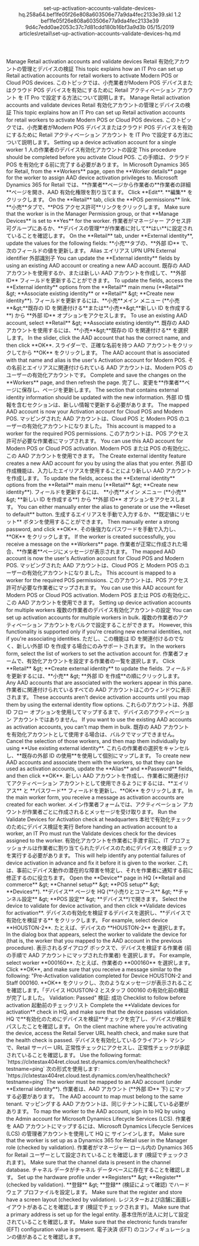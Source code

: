 <?xml version="1.0" encoding="UTF-8"?>
<xliff xmlns:logoport="urn:logoport:xliffeditor:xliff-extras:1.0" xmlns:tilt="urn:logoport:xliffeditor:tilt-non-translatables:1.0" xmlns:xsi="http://www.w3.org/2001/XMLSchema-instance" xmlns="urn:oasis:names:tc:xliff:document:1.2" xmlns:xliffext="urn:microsoft:content:schema:xliffextensions" version="1.2" xsi:schemaLocation="urn:oasis:names:tc:xliff:document:1.2 xliff-core-1.2-transitional.xsd">
  <file datatype="xml" source-language="en-US" original="set-up-activation-accounts-validate-devices-hq.md" target-language="ja-JP">
    <header>
      <tool tool-company="Microsoft" tool-version="1.0-7889195" tool-name="mdxliff" tool-id="mdxliff"/>
      <xliffext:skl_file_name>set-up-activation-accounts-validate-devices-hq.258a64.bef1fe05f26e808a603506e77a9da4fec2133e39.skl</xliffext:skl_file_name>
      <xliffext:version>1.2</xliffext:version>
      <xliffext:ms.openlocfilehash>bef1fe05f26e808a603506e77a9da4fec2133e39</xliffext:ms.openlocfilehash>
      <xliffext:ms.sourcegitcommit>9d4c7edd0ae2053c37c7d81cdd180b16bf3a9d3b</xliffext:ms.sourcegitcommit>
      <xliffext:ms.lasthandoff>05/15/2019</xliffext:ms.lasthandoff>
      <xliffext:ms.openlocfilepath>articles\retail\set-up-activation-accounts-validate-devices-hq.md</xliffext:ms.openlocfilepath>
    </header>
    <body>
      <group extype="content" id="content">
        <trans-unit xml:space="preserve" translate="yes" id="101" restype="x-metadata">
          <source>Manage Retail activation accounts and validate devices</source>
        <target logoport:matchpercent="101" state="translated" state-qualifier="leveraged-tm">Retail 有効化アカウントの管理とデバイスの検証</target></trans-unit>
        <trans-unit xml:space="preserve" translate="yes" id="102" restype="x-metadata">
          <source>This topic explains how an IT Pro can set up Retail activation accounts for retail workers to activate Modern POS or Cloud POS devices.</source>
        <target logoport:matchpercent="101" state="translated" state-qualifier="leveraged-tm">このトピックでは、小売業者がModern POS デバイスまたはクラウド POS デバイスを有効にするために Retail アクティベーション アカウント を IT Pro で設定する方法について説明します。</target></trans-unit>
        <trans-unit xml:space="preserve" translate="yes" id="103">
          <source>Manage Retail activation accounts and validate devices</source>
        <target logoport:matchpercent="101" state="translated" state-qualifier="leveraged-tm">Retail 有効化アカウントの管理とデバイスの検証</target></trans-unit>
        <trans-unit xml:space="preserve" translate="yes" id="104">
          <source>This topic explains how an IT Pro can set up Retail activation accounts for retail workers to activate Modern POS or Cloud POS devices.</source>
        <target logoport:matchpercent="101" state="translated" state-qualifier="leveraged-tm">このトピックでは、小売業者がModern POS デバイスまたはクラウド POS デバイスを有効にするために Retail アクティベーション アカウント を IT Pro で設定する方法について説明します。</target></trans-unit>
        <trans-unit xml:space="preserve" translate="yes" id="105">
          <source>Setting up a device activation account for a single worker</source>
        <target logoport:matchpercent="101" state="translated" state-qualifier="leveraged-tm">1 人の作業者のデバイス有効化アカウントの設定</target></trans-unit>
        <trans-unit xml:space="preserve" translate="yes" id="106">
          <source>This procedure should be completed before you activate Cloud POS.</source>
        <target logoport:matchpercent="101" state="translated" state-qualifier="leveraged-tm">この手順は、クラウド POS を有効化する前に完了する必要があります。</target></trans-unit>
        <trans-unit xml:space="preserve" translate="yes" id="107">
          <source>In Microsoft Dynamics 365 for Retail, from the <bpt id="p1">**</bpt>Workers<ept id="p1">**</ept> page, open the <bpt id="p2">**</bpt>Worker details<ept id="p2">**</ept> page for the worker to assign AAD device activation privileges to.</source>
        <target logoport:matchpercent="101" state="translated" state-qualifier="leveraged-tm">Microsoft Dynamics 365 for Retail では、<bpt id="p1">**</bpt>作業者<ept id="p1">**</ept>ページから作業者の<bpt id="p2">**</bpt>作業者の詳細<ept id="p2">**</ept>ページを開き、AAD 有効化権限を割り当てます。</target></trans-unit>
        <trans-unit xml:space="preserve" translate="yes" id="108">
          <source>Click <bpt id="p1">**</bpt>Edit<ept id="p1">**</ept>.</source>
        <target logoport:matchpercent="101" state="translated" state-qualifier="leveraged-tm"><bpt id="p1">**</bpt>編集<ept id="p1">**</ept> をクリックします。</target></trans-unit>
        <trans-unit xml:space="preserve" translate="yes" id="109">
          <source>On the <bpt id="p1">**</bpt>Retail<ept id="p1">**</ept> tab, click the <bpt id="p2">**</bpt>POS permissions<ept id="p2">**</ept> link.</source>
        <target logoport:matchpercent="101" state="translated" state-qualifier="leveraged-tm"><bpt id="p1">**</bpt>小売<ept id="p1">**</ept>タブで、<bpt id="p2">**</bpt>POS アクセス許可<ept id="p2">**</ept>リンクをクリックします。</target></trans-unit>
        <trans-unit xml:space="preserve" translate="yes" id="110">
          <source>Make sure that the worker is in the Manager Permission group, or that <bpt id="p1">**</bpt>Manage Devices<ept id="p1">**</ept> is set to <bpt id="p2">**</bpt>Yes<ept id="p2">**</ept> for the worker.</source>
        <target logoport:matchpercent="101" state="translated" state-qualifier="leveraged-tm">作業者がマネージャー アクセス許可グループにあるか、<bpt id="p1">**</bpt>デバイスの管理<ept id="p1">**</ept>が作業者に対して<bpt id="p2">**</bpt>はい<ept id="p2">**</ept>に設定されていることを確認します。</target></trans-unit>
        <trans-unit xml:space="preserve" translate="yes" id="111">
          <source>On the <bpt id="p1">**</bpt>Retail<ept id="p1">**</ept> tab, under <bpt id="p2">**</bpt>External identity<ept id="p2">**</ept>, update the values for the following fields:</source>
        <target logoport:matchpercent="101" state="translated" state-qualifier="leveraged-tm"><bpt id="p1">**</bpt>小売<ept id="p1">**</ept>タブの、<bpt id="p2">**</bpt>外部 ID<ept id="p2">**</ept> で、次のフィールドの値を更新します。</target></trans-unit>
        <trans-unit xml:space="preserve" translate="yes" id="112">
          <source>Alias</source>
        <target logoport:matchpercent="101" state="translated" state-qualifier="leveraged-tm">エイリアス</target></trans-unit>
        <trans-unit xml:space="preserve" translate="yes" id="113">
          <source>UPN</source>
        <target logoport:matchpercent="101" state="translated" state-qualifier="leveraged-tm">UPN</target></trans-unit>
        <trans-unit xml:space="preserve" translate="yes" id="114">
          <source>External identifier</source>
        <target logoport:matchpercent="101" state="translated" state-qualifier="leveraged-tm">外部識別子</target></trans-unit>
        <trans-unit xml:space="preserve" translate="yes" id="115">
          <source>You can update the <bpt id="p1">**</bpt>External identity<ept id="p1">**</ept> fields by using an existing AAD account or creating a new AAD account.</source>
        <target logoport:matchpercent="101" state="translated" state-qualifier="leveraged-tm">既存の AAD アカウントを使用するか、または新しい AAD アカウントを作成して、<bpt id="p1">**</bpt>外部 ID<ept id="p1">**</ept> フィールドを更新することができます。</target></trans-unit>
        <trans-unit xml:space="preserve" translate="yes" id="116">
          <source>To update the fields, access the <bpt id="p1">**</bpt>External identity<ept id="p1">**</ept> options from the <bpt id="p2">**</bpt>Retail<ept id="p2">**</ept> main menu (<bpt id="p3">**</bpt>Retail<ept id="p3">**</ept> <ph id="ph1">&amp;gt;</ph> <bpt id="p4">**</bpt>Associate existing identity<ept id="p4">**</ept> or <bpt id="p5">**</bpt>Retail<ept id="p5">**</ept> <ph id="ph2">&amp;gt;</ph> <bpt id="p6">**</bpt>Create new identity<ept id="p6">**</ept>).</source>
        <target logoport:matchpercent="101" state="translated" state-qualifier="leveraged-tm">フィールドを更新するには、<bpt id="p2">**</bpt>小売<ept id="p2">**</ept>メイン メニュー (<bpt id="p3">**</bpt>小売<ept id="p3">**</ept><ph id="ph1">&amp;gt;</ph><bpt id="p4">**</bpt>既存の ID を関連付ける<ept id="p4">**</ept>または<bpt id="p5">**</bpt>小売<ept id="p5">**</ept><ph id="ph2">&amp;gt;</ph><bpt id="p6">**</bpt>新しい ID を作成する<ept id="p6">**</ept>) から <bpt id="p1">**</bpt>外部 ID<ept id="p1">**</ept> オプションをアクセスします。</target></trans-unit>
        <trans-unit xml:space="preserve" translate="yes" id="117">
          <source>To use an existing AAD account, select <bpt id="p1">**</bpt>Retail<ept id="p1">**</ept> <ph id="ph1">&amp;gt;</ph> <bpt id="p2">**</bpt>Associate existing identity<ept id="p2">**</ept>.</source>
        <target logoport:matchpercent="101" state="translated" state-qualifier="leveraged-tm">既存の AAD アカウントを使用するには、<bpt id="p1">**</bpt>小売<ept id="p1">**</ept><ph id="ph1">&amp;gt;</ph><bpt id="p2">**</bpt>既存の ID を関連付ける<ept id="p2">**</ept> を選択します。</target></trans-unit>
        <trans-unit xml:space="preserve" translate="yes" id="118">
          <source>In the slider, click the AAD account that has the correct name, and then click <bpt id="p1">**</bpt>OK<ept id="p1">**</ept>.</source>
        <target logoport:matchpercent="101" state="translated" state-qualifier="leveraged-tm">スライダーで、正確な名前を持つ AAD アカウントをクリックしてから <bpt id="p1">**</bpt>OK<ept id="p1">**</ept> をクリックします。</target></trans-unit>
        <trans-unit xml:space="preserve" translate="yes" id="119">
          <source>The AAD account that is associated with that name and alias is the user's Activation account for Modern POS.</source>
        <target logoport:matchpercent="101" state="translated" state-qualifier="leveraged-tm">その名前とエイリアスに関連付けられている AAD アカウントは、Modern POS のユーザーの有効化アカウントです。</target></trans-unit>
        <trans-unit xml:space="preserve" translate="yes" id="120">
          <source>Complete and save the changes on the <bpt id="p1">**</bpt>Workers<ept id="p1">**</ept> page, and then refresh the page.</source>
        <target logoport:matchpercent="101" state="translated" state-qualifier="leveraged-tm">完了し、変更を<bpt id="p1">**</bpt>作業者<ept id="p1">**</ept>ページに保存し、ページを更新します。</target></trans-unit>
        <trans-unit xml:space="preserve" translate="yes" id="121">
          <source>The section that contains external identity information should be updated with the new information.</source>
        <target logoport:matchpercent="101" state="translated" state-qualifier="leveraged-tm">外部 ID 情報を含むセクションは、新しい情報で更新する必要があります。</target></trans-unit>
        <trans-unit xml:space="preserve" translate="yes" id="122">
          <source>The mapped AAD account is now your Activation account for Cloud POS and Modern POS.</source>
        <target logoport:matchpercent="101" state="translated" state-qualifier="leveraged-tm">マッピングされた AAD アカウントは、Cloud POS と Modern POS のユーザーの有効化アカウントになりました。</target></trans-unit>
        <trans-unit xml:space="preserve" translate="yes" id="123">
          <source>This account is mapped to a worker for the required POS permissions.</source>
        <target logoport:matchpercent="101" state="translated" state-qualifier="leveraged-tm">このアカウントは、POS アクセス許可が必要な作業者にマップされます。</target></trans-unit>
        <trans-unit xml:space="preserve" translate="yes" id="124">
          <source>You can use this AAD account for Modern POS or Cloud POS activation.</source>
        <target logoport:matchpercent="101" state="translated" state-qualifier="leveraged-tm">Modern POS または POS の有効化に、この AAD アカウントを使用できます。</target></trans-unit>
        <trans-unit xml:space="preserve" translate="yes" id="125">
          <source>The Create external identity feature creates a new AAD account for you by using the alias that you enter.</source>
        <target logoport:matchpercent="101" state="translated" state-qualifier="leveraged-tm">外部 ID 作成機能は、入力したエイリアスを使用することにより新しい AAD アカウントを作成します。</target></trans-unit>
        <trans-unit xml:space="preserve" translate="yes" id="126">
          <source>To update the fields, access the <bpt id="p1">**</bpt>External identity<ept id="p1">**</ept> options from the <bpt id="p2">**</bpt>Retail<ept id="p2">**</ept> main menu (<bpt id="p3">**</bpt>Retail<ept id="p3">**</ept> <ph id="ph1">&amp;gt;</ph> <bpt id="p4">**</bpt>Create new identity<ept id="p4">**</ept>).</source>
        <target logoport:matchpercent="101" state="translated" state-qualifier="leveraged-tm">フィールドを更新するには、 <bpt id="p2">**</bpt>小売<ept id="p2">**</ept>メイン メニュー (<bpt id="p3">**</bpt>小売<ept id="p3">**</ept> <ph id="ph1">&amp;gt;</ph> <bpt id="p4">**</bpt>新しい ID を作成する<ept id="p4">**</ept>) から <bpt id="p1">**</bpt>外部 ID<ept id="p1">**</ept>  オプションをアクセスします。</target></trans-unit>
        <trans-unit xml:space="preserve" translate="yes" id="127">
          <source>You can either manually enter the alias to generate or use the <bpt id="p1">**</bpt>Reset to default<ept id="p1">**</ept> button.</source>
        <target logoport:matchpercent="101" state="translated" state-qualifier="leveraged-tm">生成するエイリアスを手動で入力するか、<bpt id="p1">**</bpt>既定値にリセット<ept id="p1">**</ept> ボタンを使用することができます。</target></trans-unit>
        <trans-unit xml:space="preserve" translate="yes" id="128">
          <source>Then manually enter a strong password, and click <bpt id="p1">**</bpt>OK<ept id="p1">**</ept>.</source>
        <target logoport:matchpercent="101" state="translated" state-qualifier="leveraged-tm">その後強力なパスワードを手動で入力し、<bpt id="p1">**</bpt>OK<ept id="p1">**</ept> をクリックします。</target></trans-unit>
        <trans-unit xml:space="preserve" translate="yes" id="129">
          <source>If the worker is created successfully, you receive a message on the <bpt id="p1">**</bpt>Workers<ept id="p1">**</ept> page.</source>
        <target logoport:matchpercent="101" state="translated" state-qualifier="leveraged-tm">作業者が正常に作成された場合、<bpt id="p1">**</bpt>作業者<ept id="p1">**</ept>ページにメッセージが表示されます。</target></trans-unit>
        <trans-unit xml:space="preserve" translate="yes" id="130">
          <source>The mapped AAD account is now the user's Activation account for Cloud POS and Modern POS.</source>
        <target logoport:matchpercent="101" state="translated" state-qualifier="leveraged-tm">マッピングされた AAD アカウントは、Cloud POS と Modern POS のユーザーの有効化アカウントになりました。</target></trans-unit>
        <trans-unit xml:space="preserve" translate="yes" id="131">
          <source>This account is mapped to a worker for the required POS permissions.</source>
        <target logoport:matchpercent="101" state="translated" state-qualifier="leveraged-tm">このアカウントは、POS アクセス許可が必要な作業者にマップされます。</target></trans-unit>
        <trans-unit xml:space="preserve" translate="yes" id="132">
          <source>You can use this AAD account for Modern POS or Cloud POS activation.</source>
        <target logoport:matchpercent="101" state="translated" state-qualifier="leveraged-tm">Modern POS または POS の有効化に、この AAD アカウントを使用できます。</target></trans-unit>
        <trans-unit xml:space="preserve" translate="yes" id="133">
          <source>Setting up device activation accounts for multiple workers</source>
        <target logoport:matchpercent="101" state="translated" state-qualifier="leveraged-tm">複数の作業者のデバイス有効化アカウントの設定</target></trans-unit>
        <trans-unit xml:space="preserve" translate="yes" id="134">
          <source>You can set up activation accounts for multiple workers in bulk.</source>
        <target logoport:matchpercent="101" state="translated" state-qualifier="leveraged-tm">複数の作業者のアクティベーション アカウントをバルクで設定することができます。</target></trans-unit>
        <trans-unit xml:space="preserve" translate="yes" id="135">
          <source>However, this functionality is supported only if you're creating new external identities, not if you're associating identities.</source>
        <target logoport:matchpercent="101" state="translated" state-qualifier="leveraged-tm">ただし、この機能は ID を関連付けるのでなく、新しい外部 ID を作成する場合にのみサポートされます。</target></trans-unit>
        <trans-unit xml:space="preserve" translate="yes" id="136">
          <source>In the workers form, select the list of workers to set the activation account for.</source>
        <target logoport:matchpercent="101" state="translated" state-qualifier="leveraged-tm">作業者フォームで、有効化アカウントを設定する作業者の一覧を選択します。</target></trans-unit>
        <trans-unit xml:space="preserve" translate="yes" id="137">
          <source>Click <bpt id="p1">**</bpt>Retail<ept id="p1">**</ept> <ph id="ph1">&amp;gt;</ph> <bpt id="p2">**</bpt>Create external identity<ept id="p2">**</ept> to update the fields.</source>
        <target logoport:matchpercent="101" state="translated" state-qualifier="leveraged-tm">フィールドを更新するには、<bpt id="p1">**</bpt>小売<ept id="p1">**</ept> <ph id="ph1">&amp;gt;</ph> <bpt id="p2">**</bpt>外部 ID を作成<ept id="p2">**</ept>の順にクリックします。</target></trans-unit>
        <trans-unit xml:space="preserve" translate="yes" id="138">
          <source>Any AAD accounts that are associated with the workers appear in this pane.</source>
        <target logoport:matchpercent="101" state="translated" state-qualifier="leveraged-tm">作業者に関連付けられているすべての AAD アカウントはこのウィンドウに表示されます。</target></trans-unit>
        <trans-unit xml:space="preserve" translate="yes" id="139">
          <source>These accounts aren't device activation accounts until you map them by using the external identity flow options.</source>
        <target logoport:matchpercent="101" state="translated" state-qualifier="leveraged-tm">これらのアカウントは、外部 ID フロー オプションを使用してマップするまで、デバイスのアクティベーション アカウントではありません。</target></trans-unit>
        <trans-unit xml:space="preserve" translate="yes" id="140">
          <source>If you want to use the existing AAD accounts as activation accounts, you can't map them in bulk.</source>
        <target logoport:matchpercent="101" state="translated" state-qualifier="leveraged-tm">既存の AAD アカウントを有効化アカウントとして使用する場合は、バルクでマップできません。</target></trans-unit>
        <trans-unit xml:space="preserve" translate="yes" id="141">
          <source>Cancel the selection of those workers, and then map them individually by using <bpt id="p1">**</bpt>Use existing external identity<ept id="p1">**</ept>.</source>
        <target logoport:matchpercent="101" state="translated" state-qualifier="leveraged-tm">これらの作業者の選択をキャンセルし、<bpt id="p1">**</bpt>既存の外部 ID の使用<ept id="p1">**</ept>を使用して個別にマップします。</target></trans-unit>
        <trans-unit xml:space="preserve" translate="yes" id="142">
          <source>To create new AAD accounts and associate them with the workers, so that they can be used as activation accounts, update the <bpt id="p1">**</bpt>Alias<ept id="p1">**</ept> and <bpt id="p2">**</bpt>Password<ept id="p2">**</ept> fields, and then click <bpt id="p3">**</bpt>OK<ept id="p3">**</ept>.</source>
        <target logoport:matchpercent="101" state="translated" state-qualifier="leveraged-tm">新しい AAD アカウントを作成し、作業者に関連付けてアクティベーション アカウントとして使用できるようにするには、<bpt id="p1">**</bpt>エイリアス<ept id="p1">**</ept> と <bpt id="p2">**</bpt>パスワード<ept id="p2">**</ept> フィールドを更新し、<bpt id="p3">**</bpt>OK<ept id="p3">**</ept> をクリックします。</target></trans-unit>
        <trans-unit xml:space="preserve" translate="yes" id="143">
          <source>In the main worker form, you receive a message as activation accounts are created for each worker.</source>
        <target logoport:matchpercent="101" state="translated" state-qualifier="leveraged-tm">メイン作業者フォームでは、アクティベーション アカウントが作業者ごとに作成されるとメッセージを受け取ります。</target></trans-unit>
        <trans-unit xml:space="preserve" translate="yes" id="144">
          <source>Run the Validate Devices for Activation check at headquarters</source>
        <target logoport:matchpercent="101" state="translated" state-qualifier="leveraged-tm">本社で有効化チェックのためにデバイス検証を実行</target></trans-unit>
        <trans-unit xml:space="preserve" translate="yes" id="145">
          <source>Before handing an activation account to a worker, an IT Pro must run the Validate devices check for the devices assigned to the worker.</source>
        <target logoport:matchpercent="101" state="translated" state-qualifier="leveraged-tm">有効化アカウントを作業者に手渡す前に、IT プロフェッショナルは作業者に割り当てられたデバイスのためにデバイスを検証チェックを実行する必要があります。</target></trans-unit>
        <trans-unit xml:space="preserve" translate="yes" id="146">
          <source>This will help identify any potential failures of device activation in advance and fix it before it is given to the worker.</source>
        <target logoport:matchpercent="101" state="translated" state-qualifier="leveraged-tm">これは、事前にデバイス動作の潜在的な障害を特定し、それを作業者に通知する前に修正するのに役立ちます。</target></trans-unit>
        <trans-unit xml:space="preserve" translate="yes" id="147">
          <source>Open the <bpt id="p1">**</bpt>Device<ept id="p1">**</ept> page in HQ (<bpt id="p2">**</bpt>Retail and commerce<ept id="p2">**</ept> <ph id="ph1">&amp;gt;</ph> <bpt id="p3">**</bpt>Channel setup<ept id="p3">**</ept> <ph id="ph2">&amp;gt;</ph> <bpt id="p4">**</bpt>POS setup<ept id="p4">**</ept> <ph id="ph3">&amp;gt;</ph> <bpt id="p5">**</bpt>Devices<ept id="p5">**</ept>).</source>
        <target logoport:matchpercent="101" state="translated" state-qualifier="leveraged-tm"><bpt id="p1">**</bpt>デバイス<ept id="p1">**</ept> ページを HQ (<bpt id="p2">**</bpt>小売りとコマース<ept id="p2">**</ept> <ph id="ph1">&amp;gt;</ph> <bpt id="p3">**</bpt>チャンネル設定<ept id="p3">**</ept> <ph id="ph2">&amp;gt;</ph> <bpt id="p4">**</bpt>POS 設定<ept id="p4">**</ept> <ph id="ph3">&amp;gt;</ph> <bpt id="p5">**</bpt>デバイス<ept id="p5">**</ept>)で開きます。</target></trans-unit>
        <trans-unit xml:space="preserve" translate="yes" id="148">
          <source>Select the device to validate for device activation, and then click <bpt id="p1">**</bpt>Validate devices for activation<ept id="p1">**</ept>.</source>
        <target logoport:matchpercent="101" state="translated" state-qualifier="leveraged-tm">デバイスの有効化を検証するデバイスを選択し、<bpt id="p1">**</bpt>デバイスで有効化を検証する<ept id="p1">**</ept> をクリックします。</target></trans-unit>
        <trans-unit xml:space="preserve" translate="yes" id="149">
          <source>For example, select device <bpt id="p1">**</bpt>HOUSTON-2<ept id="p1">**</ept>.</source>
        <target logoport:matchpercent="101" state="translated" state-qualifier="leveraged-tm">たとえば、デバイスの <bpt id="p1">**</bpt>HOUSTON-2<ept id="p1">**</ept> を選択します。</target></trans-unit>
        <trans-unit xml:space="preserve" translate="yes" id="150">
          <source>In the dialog box that appears, select the worker to validate the device for (that is, the worker that you mapped to the AAD account in the previous procedure).</source>
        <target logoport:matchpercent="101" state="translated" state-qualifier="leveraged-tm">表示されるダイアログ ボックスで、デバイスを検証する作業者 (前の手順で AAD アカウントにマップされた作業者) を選択します。</target></trans-unit>
        <trans-unit xml:space="preserve" translate="yes" id="151">
          <source>For example, select worker <bpt id="p1">**</bpt>000160<ept id="p1">**</ept>.</source>
        <target logoport:matchpercent="101" state="translated" state-qualifier="leveraged-tm">たとえば、作業者の <bpt id="p1">**</bpt>000160<ept id="p1">**</ept> を選択します。</target></trans-unit>
        <trans-unit xml:space="preserve" translate="yes" id="152">
          <source>Click <bpt id="p1">**</bpt>OK<ept id="p1">**</ept>, and make sure that you receive a message similar to the following: "Pre-Activation validation completed for Device HOUSTON-2 and Staff 000160.</source>
        <target logoport:matchpercent="101" state="translated" state-qualifier="leveraged-tm"><bpt id="p1">**</bpt>OK<ept id="p1">**</ept> をクリックし、次のようなメッセージが表示されることを確認します。「デバイス HOUSTON-2 とスタッフ 000160 の有効化前の検証が完了しました。</target></trans-unit>
        <trans-unit xml:space="preserve" translate="yes" id="153">
          <source>Validation: Passed"</source>
        <target logoport:matchpercent="101" state="translated" state-qualifier="leveraged-tm">検証: 成功</target></trans-unit>
        <trans-unit xml:space="preserve" translate="yes" id="154">
          <source>Checklist to follow before activation</source>
        <target logoport:matchpercent="101" state="translated" state-qualifier="leveraged-tm">起動前のチェックリスト</target></trans-unit>
        <trans-unit xml:space="preserve" translate="yes" id="155">
          <source>Complete the <bpt id="p1">**</bpt>Validate devices for activation<ept id="p1">**</ept> check in HQ, and make sure that the device passes validation.</source>
        <target logoport:matchpercent="101" state="translated" state-qualifier="leveraged-tm">HQ で<bpt id="p1">**</bpt>有効化のためにデバイスを検証<ept id="p1">**</ept>チェックを完了し、デバイスが検証をパスしたことを確認します。</target></trans-unit>
        <trans-unit xml:space="preserve" translate="yes" id="156">
          <source>On the client machine where you're activating the device, access the Retail Server URL health check, and make sure that the health check is passed.</source>
        <target logoport:matchpercent="101" state="translated" state-qualifier="leveraged-tm">デバイスを有効化しているクライアント マシンで、Retail サーバー URL 正常性チェックにアクセスし、正常性チェックが承認されていることを確認します。</target></trans-unit>
        <trans-unit xml:space="preserve" translate="yes" id="157">
          <source>Use the following format: <ph id="ph1">`https://clxtestax404ret.cloud.test.dynamics.com/en/healthcheck?testname=ping`</ph></source>
        <target logoport:matchpercent="101" state="translated" state-qualifier="leveraged-tm">次の形式を使用します: <ph id="ph1">`https://clxtestax404ret.cloud.test.dynamics.com/en/healthcheck?testname=ping`</ph></target></trans-unit>
        <trans-unit xml:space="preserve" translate="yes" id="158">
          <source>The worker must be mapped to an AAD account (under <bpt id="p1">**</bpt>External identity<ept id="p1">**</ept>).</source>
        <target logoport:matchpercent="101" state="translated" state-qualifier="leveraged-tm">作業者は、AAD アカウント (<bpt id="p1">**</bpt>外部 ID<ept id="p1">**</ept> 下) にマップする必要があります。</target></trans-unit>
        <trans-unit xml:space="preserve" translate="yes" id="159">
          <source>The AAD account to map must belong to the same tenant.</source>
        <target logoport:matchpercent="101" state="translated" state-qualifier="leveraged-tm">マッピングする AAD アカウントは、同じテナントに属している必要があります。</target></trans-unit>
        <trans-unit xml:space="preserve" translate="yes" id="160">
          <source>To map the worker to the AAD account, sign in to HQ by using the Admin account for Microsoft Dynamics Lifecycle Services (LCS).</source>
        <target logoport:matchpercent="101" state="translated" state-qualifier="leveraged-tm">作業者を AAD アカウントにマップするには、Microsoft Dynamics Lifecycle Services (LCS) の管理者アカウントを使用して HQ に サインインします。</target></trans-unit>
        <trans-unit xml:space="preserve" translate="yes" id="161">
          <source>Make sure that the worker is set up as a Dynamics 365 for Retail user in the Manager role (checked by validation).</source>
        <target logoport:matchpercent="101" state="translated" state-qualifier="leveraged-tm">作業者がマネージャー ロール内の Dynamics 365 for Retail ユーザーとして設定されていることを確認します (検証でチェックされます)。</target></trans-unit>
        <trans-unit xml:space="preserve" translate="yes" id="162">
          <source>Make sure that the channel data is present in the channel database.</source>
        <target logoport:matchpercent="101" state="translated" state-qualifier="leveraged-tm">チャネル データがチャネル データベースに存在することを確認します。</target></trans-unit>
        <trans-unit xml:space="preserve" translate="yes" id="163">
          <source>Set up the hardware profile under <bpt id="p1">**</bpt>Registers<ept id="p1">**</ept> <ph id="ph1">&amp;gt;</ph> <bpt id="p2">**</bpt>Register<ept id="p2">**</ept> (checked by validation).</source>
        <target logoport:matchpercent="101" state="translated" state-qualifier="leveraged-tm"><bpt id="p1">**</bpt>登録<ept id="p1">**</ept> <ph id="ph1">&amp;gt;</ph> <bpt id="p2">**</bpt>登録<ept id="p2">**</ept> (検証によって確認) でハードウェア プロファイルを設定します。</target></trans-unit>
        <trans-unit xml:space="preserve" translate="yes" id="164">
          <source>Make sure that the register and store have a screen layout (checked by validation).</source>
        <target logoport:matchpercent="101" state="translated" state-qualifier="leveraged-tm">レジスターおよび店舗に画面レイアウトがあることを確認します (検証でチェックされます)。</target></trans-unit>
        <trans-unit xml:space="preserve" translate="yes" id="165">
          <source>Make sure that a primary address is set up for the legal entity.</source>
        <target logoport:matchpercent="101" state="translated" state-qualifier="leveraged-tm">基本住所が法人に対して設定されていることを確認します。</target></trans-unit>
        <trans-unit xml:space="preserve" translate="yes" id="166">
          <source>Make sure that the electronic funds transfer (EFT) configuration value is present.</source>
        <target logoport:matchpercent="101" state="translated" state-qualifier="leveraged-tm">電子決済 (EFT) のコンフィギュレーションの値があることを確認します。</target></trans-unit>
      </group>
    </body>
  </file>
</xliff>